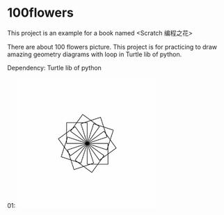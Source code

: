 # 100flowers

This project is an example for a book named <Scratch 编程之花>

There are about 100 flowers picture.
This project is for practicing to draw amazing geometry diagrams with loop in Turtle lib of python.

Dependency: Turtle lib of python

01:
<img src="./images/01.jpg" height="300"/>
